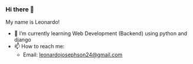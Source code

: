 ### Hi there 👋
My name is Leonardo!


- 🌱 I’m currently learning Web Development (Backend) using python and django
- 📫 How to reach me: 
  - Email: leonardojosephson24@gmail.com


